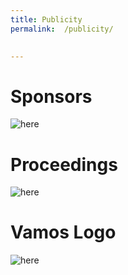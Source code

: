 ```yaml
---
title: Publicity
permalink:  /publicity/  

   
---
```


# Sponsors

![here](https://vamos2019.github.io/img/FNRSLogo.png)


# Proceedings 

![here](https://vamos2019.github.io/img/ACM_ICPS_v.2B.jpg)


# Vamos Logo 

![here](https://vamos2019.github.io/img/vamos_logo.png)

